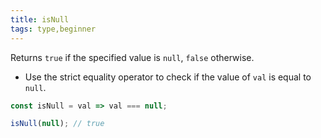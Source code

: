```yaml
---
title: isNull
tags: type,beginner
---
```


Returns `true` if the specified value is `null`, `false` otherwise.

- Use the strict equality operator to check if the value of `val` is equal to `null`.

```js
const isNull = val => val === null;
```

```js
isNull(null); // true
```
